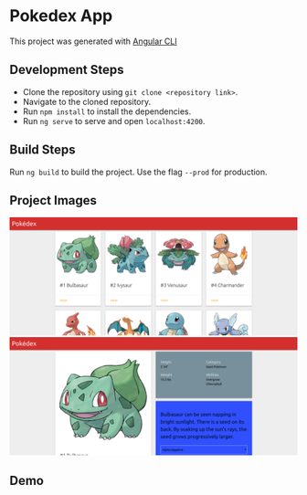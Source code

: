 # Pokedex App

This project was generated with [Angular CLI](https://github.com/angular/angular-cli)

## Development Steps

- Clone the repository using ` git clone <repository link> `.
- Navigate to the cloned repository.
- Run ` npm install ` to install the dependencies.
- Run ` ng serve ` to serve and open ` localhost:4200 `.

## Build Steps

Run ` ng build ` to build the project. Use the flag ` --prod ` for production. 

## Project Images

![Home](./src/images/pokemon_list.png)
![Pokemon Description](./src/images/pokemon_description.png)

## Demo